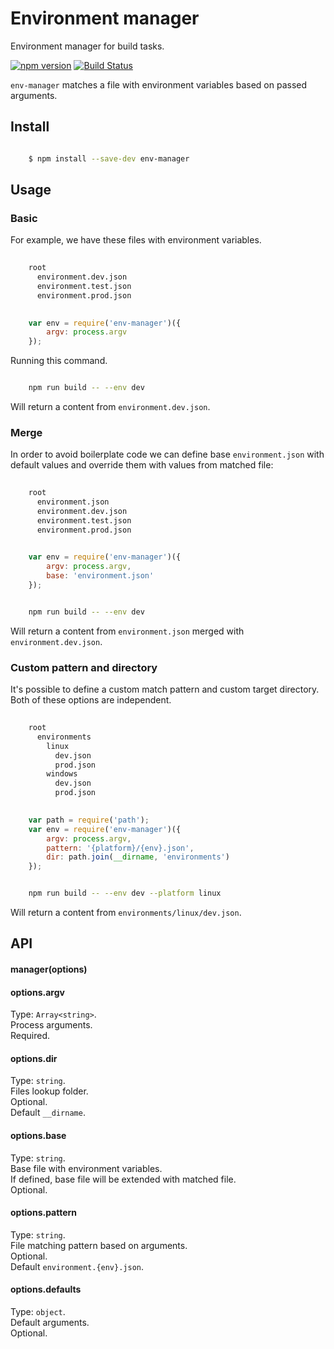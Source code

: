 # Environment manager

Environment manager for build tasks. 

[![npm version](https://badge.fury.io/js/env-manager.svg)](https://www.npmjs.com/package/env-manager)
[![Build Status](https://secure.travis-ci.org/ziflex/env-manager.svg?branch=master)](http://travis-ci.org/ziflex/env-manager)  

```env-manager``` matches a file with environment variables based on passed arguments.


## Install

```sh

    $ npm install --save-dev env-manager

```

## Usage

### Basic

For example, we have these files with environment variables.

```sh
    
    root
      environment.dev.json  
      environment.test.json  
      environment.prod.json  

```

```javascript
    
    var env = require('env-manager')({
        argv: process.argv
    });

```
Running this command.

```sh

    npm run build -- --env dev

```

Will return a content from ```environment.dev.json```.

### Merge

In order to avoid boilerplate code we can define base `environment.json` with default values
and override them with values from matched file:

```sh
    
    root
      environment.json
      environment.dev.json  
      environment.test.json  
      environment.prod.json  

```

```javascript
    
    var env = require('env-manager')({
        argv: process.argv,
        base: 'environment.json'
    });

```

```sh

    npm run build -- --env dev

```

Will return a content from ```environment.json``` merged with ```environment.dev.json```.

### Custom pattern and directory

It's possible to define a custom match pattern and custom target directory.
Both of these options are independent.

```sh
    
    root
      environments
        linux
          dev.json
          prod.json
        windows
          dev.json
          prod.json

```

```javascript
    
    var path = require('path');
    var env = require('env-manager')({
        argv: process.argv,
        pattern: '{platform}/{env}.json',
        dir: path.join(__dirname, 'environments')
    });

```

```sh

    npm run build -- --env dev --platform linux

```

Will return a content from ```environments/linux/dev.json```.

## API

#### manager(options)   

#### options.argv
Type: `Array<string>`.  
Process arguments.  
Required.  

#### options.dir
Type: `string`.  
Files lookup folder.    
Optional.  
Default ```__dirname```. 


#### options.base
Type: `string`.  
Base file with environment variables.  
If defined, base file will be extended with matched file.  
Optional.  

#### options.pattern
Type: `string`.  
File matching pattern based on arguments.  
Optional.  
Default ```environment.{env}.json```.    

#### options.defaults  
Type: `object`.  
Default arguments.  
Optional.  